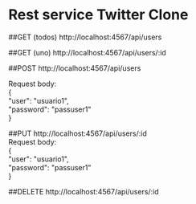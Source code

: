 # Rest service Twitter Clone


##GET (todos)
http://localhost:4567/api/users

##GET (uno)
http://localhost:4567/api/users/:id


##POST
http://localhost:4567/api/users  

Request body:  
{  
  "user": "usuario1",  
  "password": "passuser1"  
}  

##PUT
http://localhost:4567/api/users/:id  
Request body:  
{  
  "user": "usuario1",  
  "password": "passuser1"  
} 

##DELETE
http://localhost:4567/api/users/:id 